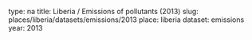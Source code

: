 type: na
title: Liberia / Emissions of pollutants (2013)
slug: places/liberia/datasets/emissions/2013
place: liberia
dataset: emissions
year: 2013
